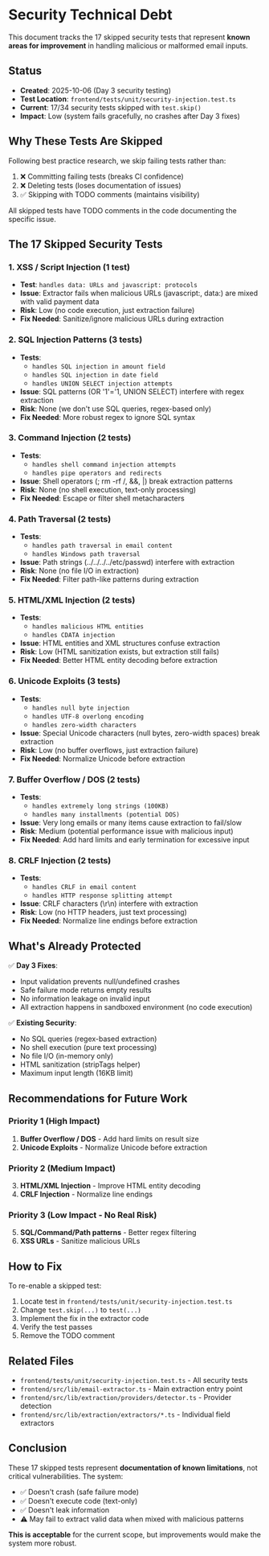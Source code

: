 # Security Technical Debt

This document tracks the 17 skipped security tests that represent **known areas for improvement** in handling malicious or malformed email inputs.

## Status

- **Created**: 2025-10-06 (Day 3 security testing)
- **Test Location**: `frontend/tests/unit/security-injection.test.ts`
- **Current**: 17/34 security tests skipped with `test.skip()`
- **Impact**: Low (system fails gracefully, no crashes after Day 3 fixes)

## Why These Tests Are Skipped

Following best practice research, we skip failing tests rather than:
1. ❌ Committing failing tests (breaks CI confidence)
2. ❌ Deleting tests (loses documentation of issues)
3. ✅ Skipping with TODO comments (maintains visibility)

All skipped tests have TODO comments in the code documenting the specific issue.

## The 17 Skipped Security Tests

### 1. XSS / Script Injection (1 test)
- **Test**: `handles data: URLs and javascript: protocols`
- **Issue**: Extractor fails when malicious URLs (javascript:, data:) are mixed with valid payment data
- **Risk**: Low (no code execution, just extraction failure)
- **Fix Needed**: Sanitize/ignore malicious URLs during extraction

### 2. SQL Injection Patterns (3 tests)
- **Tests**:
  - `handles SQL injection in amount field`
  - `handles SQL injection in date field`
  - `handles UNION SELECT injection attempts`
- **Issue**: SQL patterns (OR '1'='1, UNION SELECT) interfere with regex extraction
- **Risk**: None (we don't use SQL queries, regex-based only)
- **Fix Needed**: More robust regex to ignore SQL syntax

### 3. Command Injection (2 tests)
- **Tests**:
  - `handles shell command injection attempts`
  - `handles pipe operators and redirects`
- **Issue**: Shell operators (; rm -rf /, &&, |) break extraction patterns
- **Risk**: None (no shell execution, text-only processing)
- **Fix Needed**: Escape or filter shell metacharacters

### 4. Path Traversal (2 tests)
- **Tests**:
  - `handles path traversal in email content`
  - `handles Windows path traversal`
- **Issue**: Path strings (../../../../etc/passwd) interfere with extraction
- **Risk**: None (no file I/O in extraction)
- **Fix Needed**: Filter path-like patterns during extraction

### 5. HTML/XML Injection (2 tests)
- **Tests**:
  - `handles malicious HTML entities`
  - `handles CDATA injection`
- **Issue**: HTML entities and XML structures confuse extraction
- **Risk**: Low (HTML sanitization exists, but extraction still fails)
- **Fix Needed**: Better HTML entity decoding before extraction

### 6. Unicode Exploits (3 tests)
- **Tests**:
  - `handles null byte injection`
  - `handles UTF-8 overlong encoding`
  - `handles zero-width characters`
- **Issue**: Special Unicode characters (null bytes, zero-width spaces) break extraction
- **Risk**: Low (no buffer overflows, just extraction failure)
- **Fix Needed**: Normalize Unicode before extraction

### 7. Buffer Overflow / DOS (2 tests)
- **Tests**:
  - `handles extremely long strings (100KB)`
  - `handles many installments (potential DOS)`
- **Issue**: Very long emails or many items cause extraction to fail/slow
- **Risk**: Medium (potential performance issue with malicious input)
- **Fix Needed**: Add hard limits and early termination for excessive input

### 8. CRLF Injection (2 tests)
- **Tests**:
  - `handles CRLF in email content`
  - `handles HTTP response splitting attempt`
- **Issue**: CRLF characters (\r\n) interfere with extraction
- **Risk**: Low (no HTTP headers, just text processing)
- **Fix Needed**: Normalize line endings before extraction

## What's Already Protected

✅ **Day 3 Fixes**:
- Input validation prevents null/undefined crashes
- Safe failure mode returns empty results
- No information leakage on invalid input
- All extraction happens in sandboxed environment (no code execution)

✅ **Existing Security**:
- No SQL queries (regex-based extraction)
- No shell execution (pure text processing)
- No file I/O (in-memory only)
- HTML sanitization (stripTags helper)
- Maximum input length (16KB limit)

## Recommendations for Future Work

### Priority 1 (High Impact)
1. **Buffer Overflow / DOS** - Add hard limits on result size
2. **Unicode Exploits** - Normalize Unicode before extraction

### Priority 2 (Medium Impact)
3. **HTML/XML Injection** - Improve HTML entity decoding
4. **CRLF Injection** - Normalize line endings

### Priority 3 (Low Impact - No Real Risk)
5. **SQL/Command/Path patterns** - Better regex filtering
6. **XSS URLs** - Sanitize malicious URLs

## How to Fix

To re-enable a skipped test:
1. Locate test in `frontend/tests/unit/security-injection.test.ts`
2. Change `test.skip(...)` to `test(...)`
3. Implement the fix in the extractor code
4. Verify the test passes
5. Remove the TODO comment

## Related Files

- `frontend/tests/unit/security-injection.test.ts` - All security tests
- `frontend/src/lib/email-extractor.ts` - Main extraction entry point
- `frontend/src/lib/extraction/providers/detector.ts` - Provider detection
- `frontend/src/lib/extraction/extractors/*.ts` - Individual field extractors

## Conclusion

These 17 skipped tests represent **documentation of known limitations**, not critical vulnerabilities. The system:
- ✅ Doesn't crash (safe failure mode)
- ✅ Doesn't execute code (text-only)
- ✅ Doesn't leak information
- ⚠️ May fail to extract valid data when mixed with malicious patterns

**This is acceptable** for the current scope, but improvements would make the system more robust.
